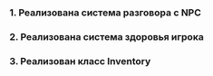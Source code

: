 ### 1. Реализована система разговора с NPC
### 2. Реализована система здоровья игрока
### 3. Реализован класс Inventory
